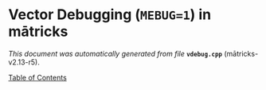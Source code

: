 
# Vector Debugging (`MEBUG=1`) in mātricks
_This document was automatically generated from file_ **`vdebug.cpp`** (mātricks-v2.13-r5).


[Table of Contents](README.md)
